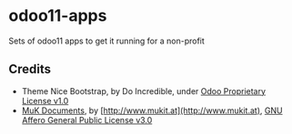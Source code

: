 # odoo11-apps
Sets of odoo11 apps to get it running for a non-profit
## Credits
* Theme Nice Bootstrap, by Do Incredible, under [Odoo Proprietary License v1.0](https://www.odoo.com/documentation/user/12.0/legal/licenses/licenses.html#odoo-apps)
* [MuK Documents](https://github.com/muk-it/muk_dms), by [http://www.mukit.at](http://www.mukit.at), [GNU Affero General Public License v3.0](https://github.com/muk-it/muk_dms/blob/12.0/LICENSE)
